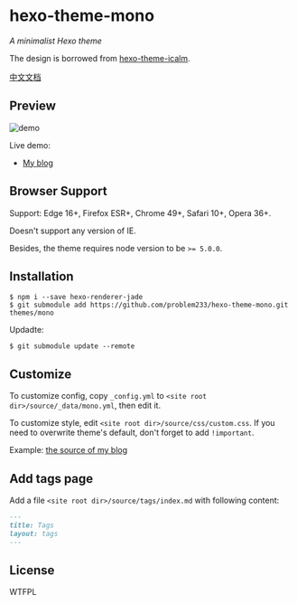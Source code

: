 # hexo-theme-mono

*A minimalist Hexo theme*

The design is borrowed from [hexo-theme-icalm](https://github.com/nameoverflow/hexo-theme-icalm).

<a href="https://problem233.github.io/posts/my-own-hexo-theme/">中文文档</a>

## Preview

![demo](https://user-images.githubusercontent.com/13145126/36340501-22f5f134-1419-11e8-9680-a3dfb19fb51c.png)

Live demo:

- [My blog](https://problem233.github.io/)

## Browser Support

Support: Edge 16+, Firefox ESR+, Chrome 49+, Safari 10+, Opera 36+.

Doesn't support any version of IE.

Besides, the theme requires node version to be `>= 5.0.0`.

## Installation

```shell
$ npm i --save hexo-renderer-jade
$ git submodule add https://github.com/problem233/hexo-theme-mono.git themes/mono
```

Updadte:

```shell
$ git submodule update --remote
```

## Customize

To customize config, copy `_config.yml` to `<site root dir>/source/_data/mono.yml`, then edit it.

To customize style, edit `<site root dir>/source/css/custom.css`. If you need to overwrite theme's default, don't forget to add `!important`.

Example: [the source of my blog](/problem233/blog)

## Add tags page

Add a file `<site root dir>/source/tags/index.md` with following content:

```markdown
---
title: Tags
layout: tags
---
```

## License

WTFPL
